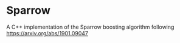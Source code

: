 # Sparrow

A C++ implementation of the Sparrow boosting algorithm following
https://arxiv.org/abs/1901.09047
